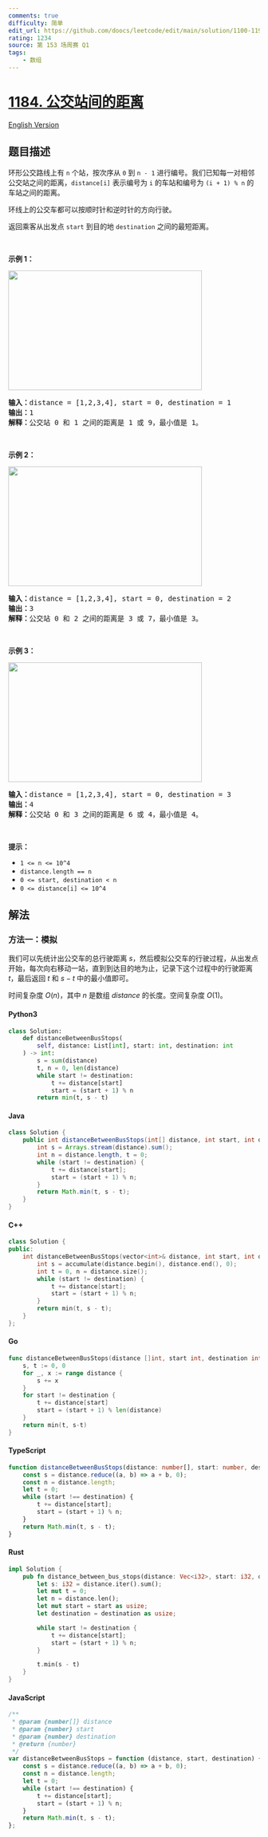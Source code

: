 ```yaml
---
comments: true
difficulty: 简单
edit_url: https://github.com/doocs/leetcode/edit/main/solution/1100-1199/1184.Distance%20Between%20Bus%20Stops/README.md
rating: 1234
source: 第 153 场周赛 Q1
tags:
    - 数组
---
```


<!-- problem:start -->

# [1184. 公交站间的距离](https://leetcode.cn/problems/distance-between-bus-stops)

[English Version](/solution/1100-1199/1184.Distance%20Between%20Bus%20Stops/README_EN.md)

## 题目描述

<!-- description:start -->

<p>环形公交路线上有&nbsp;<code>n</code>&nbsp;个站，按次序从&nbsp;<code>0</code>&nbsp;到&nbsp;<code>n - 1</code>&nbsp;进行编号。我们已知每一对相邻公交站之间的距离，<code>distance[i]</code>&nbsp;表示编号为&nbsp;<code>i</code>&nbsp;的车站和编号为&nbsp;<code>(i + 1) % n</code>&nbsp;的车站之间的距离。</p>

<p>环线上的公交车都可以按顺时针和逆时针的方向行驶。</p>

<p>返回乘客从出发点&nbsp;<code>start</code>&nbsp;到目的地&nbsp;<code>destination</code>&nbsp;之间的最短距离。</p>

<p>&nbsp;</p>

<p><strong>示例 1：</strong></p>

<p><img alt="" src="https://fastly.jsdelivr.net/gh/doocs/leetcode@main/solution/1100-1199/1184.Distance%20Between%20Bus%20Stops/images/untitled-diagram-1.jpg" style="height: 240px; width: 388px;"></p>

<pre><strong>输入：</strong>distance = [1,2,3,4], start = 0, destination = 1
<strong>输出：</strong>1
<strong>解释：</strong>公交站 0 和 1 之间的距离是 1 或 9，最小值是 1。</pre>

<p>&nbsp;</p>

<p><strong>示例 2：</strong></p>

<p><img alt="" src="https://fastly.jsdelivr.net/gh/doocs/leetcode@main/solution/1100-1199/1184.Distance%20Between%20Bus%20Stops/images/untitled-diagram-1-1.jpg" style="height: 240px; width: 388px;"></p>

<pre><strong>输入：</strong>distance = [1,2,3,4], start = 0, destination = 2
<strong>输出：</strong>3
<strong>解释：</strong>公交站 0 和 2 之间的距离是 3 或 7，最小值是 3。
</pre>

<p>&nbsp;</p>

<p><strong>示例 3：</strong></p>

<p><img alt="" src="https://fastly.jsdelivr.net/gh/doocs/leetcode@main/solution/1100-1199/1184.Distance%20Between%20Bus%20Stops/images/untitled-diagram-1-2.jpg" style="height: 240px; width: 388px;"></p>

<pre><strong>输入：</strong>distance = [1,2,3,4], start = 0, destination = 3
<strong>输出：</strong>4
<strong>解释：</strong>公交站 0 和 3 之间的距离是 6 或 4，最小值是 4。
</pre>

<p>&nbsp;</p>

<p><strong>提示：</strong></p>

<ul>
	<li><code>1 &lt;= n&nbsp;&lt;= 10^4</code></li>
	<li><code>distance.length == n</code></li>
	<li><code>0 &lt;= start, destination &lt; n</code></li>
	<li><code>0 &lt;= distance[i] &lt;= 10^4</code></li>
</ul>

<!-- description:end -->

## 解法

<!-- solution:start -->

### 方法一：模拟

我们可以先统计出公交车的总行驶距离 $s$，然后模拟公交车的行驶过程，从出发点开始，每次向右移动一站，直到到达目的地为止，记录下这个过程中的行驶距离 $t$，最后返回 $t$ 和 $s - t$ 中的最小值即可。

时间复杂度 $O(n)$，其中 $n$ 是数组 $\textit{distance}$ 的长度。空间复杂度 $O(1)$。

<!-- tabs:start -->

#### Python3

```python
class Solution:
    def distanceBetweenBusStops(
        self, distance: List[int], start: int, destination: int
    ) -> int:
        s = sum(distance)
        t, n = 0, len(distance)
        while start != destination:
            t += distance[start]
            start = (start + 1) % n
        return min(t, s - t)
```

#### Java

```java
class Solution {
    public int distanceBetweenBusStops(int[] distance, int start, int destination) {
        int s = Arrays.stream(distance).sum();
        int n = distance.length, t = 0;
        while (start != destination) {
            t += distance[start];
            start = (start + 1) % n;
        }
        return Math.min(t, s - t);
    }
}
```

#### C++

```cpp
class Solution {
public:
    int distanceBetweenBusStops(vector<int>& distance, int start, int destination) {
        int s = accumulate(distance.begin(), distance.end(), 0);
        int t = 0, n = distance.size();
        while (start != destination) {
            t += distance[start];
            start = (start + 1) % n;
        }
        return min(t, s - t);
    }
};
```

#### Go

```go
func distanceBetweenBusStops(distance []int, start int, destination int) int {
	s, t := 0, 0
	for _, x := range distance {
		s += x
	}
	for start != destination {
		t += distance[start]
		start = (start + 1) % len(distance)
	}
	return min(t, s-t)
}
```

#### TypeScript

```ts
function distanceBetweenBusStops(distance: number[], start: number, destination: number): number {
    const s = distance.reduce((a, b) => a + b, 0);
    const n = distance.length;
    let t = 0;
    while (start !== destination) {
        t += distance[start];
        start = (start + 1) % n;
    }
    return Math.min(t, s - t);
}
```

#### Rust

```rust
impl Solution {
    pub fn distance_between_bus_stops(distance: Vec<i32>, start: i32, destination: i32) -> i32 {
        let s: i32 = distance.iter().sum();
        let mut t = 0;
        let n = distance.len();
        let mut start = start as usize;
        let destination = destination as usize;

        while start != destination {
            t += distance[start];
            start = (start + 1) % n;
        }

        t.min(s - t)
    }
}
```

#### JavaScript

```js
/**
 * @param {number[]} distance
 * @param {number} start
 * @param {number} destination
 * @return {number}
 */
var distanceBetweenBusStops = function (distance, start, destination) {
    const s = distance.reduce((a, b) => a + b, 0);
    const n = distance.length;
    let t = 0;
    while (start !== destination) {
        t += distance[start];
        start = (start + 1) % n;
    }
    return Math.min(t, s - t);
};
```

<!-- tabs:end -->

<!-- solution:end -->

<!-- problem:end -->
